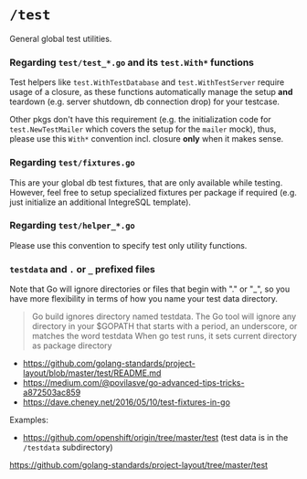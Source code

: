 # `/test`

General global test utilities.

### Regarding `test/test_*.go` and its `test.With*` functions 

Test helpers like `test.WithTestDatabase` and `test.WithTestServer` require usage of a closure, as these functions automatically manage the setup **and** teardown (e.g. server shutdown, db connection drop) for your testcase.

Other pkgs don't have this requirement (e.g. the initialization code for `test.NewTestMailer` which covers the setup for the `mailer` mock), thus, please use this `With*` convention incl. closure **only** when it makes sense.

### Regarding `test/fixtures.go`

This are your global db test fixtures, that are only available while testing. However, feel free to setup specialized fixtures per package if required (e.g. just initialize an additional IntegreSQL template).

### Regarding `test/helper_*.go`

Please use this convention to specify test only utility functions.

### `testdata` and `.` or `_` prefixed files

Note that Go will ignore directories or files that begin with "." or "_", so you have more flexibility in terms of how you name your test data directory.

> Go build ignores directory named testdata.
> The Go tool will ignore any directory in your $GOPATH that starts with a period, an underscore, or matches the word testdata
> When go test runs, it sets current directory as package directory

* https://github.com/golang-standards/project-layout/blob/master/test/README.md
* https://medium.com/@povilasve/go-advanced-tips-tricks-a872503ac859 
* https://dave.cheney.net/2016/05/10/test-fixtures-in-go

Examples:
* https://github.com/openshift/origin/tree/master/test (test data is in the `/testdata` subdirectory)

https://github.com/golang-standards/project-layout/tree/master/test